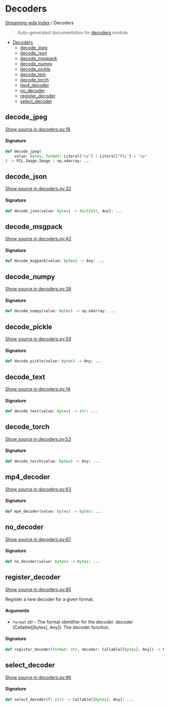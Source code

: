 # Decoders

[Streaming-wds Index](./README.md#streaming-wds-index) / Decoders

> Auto-generated documentation for [decoders](../streaming_wds/decoders.py) module.

- [Decoders](#decoders)
  - [decode_jpeg](#decode_jpeg)
  - [decode_json](#decode_json)
  - [decode_msgpack](#decode_msgpack)
  - [decode_numpy](#decode_numpy)
  - [decode_pickle](#decode_pickle)
  - [decode_text](#decode_text)
  - [decode_torch](#decode_torch)
  - [mp4_decoder](#mp4_decoder)
  - [no_decoder](#no_decoder)
  - [register_decoder](#register_decoder)
  - [select_decoder](#select_decoder)

## decode_jpeg

[Show source in decoders.py:18](../streaming_wds/decoders.py#L18)

#### Signature

```python
def decode_jpeg(
    value: bytes, format: Literal["np"] | Literal["PIL"] = "np"
) -> PIL.Image.Image | np.ndarray: ...
```



## decode_json

[Show source in decoders.py:32](../streaming_wds/decoders.py#L32)

#### Signature

```python
def decode_json(value: bytes) -> dict[str, Any]: ...
```



## decode_msgpack

[Show source in decoders.py:42](../streaming_wds/decoders.py#L42)

#### Signature

```python
def decode_msgpack(value: bytes) -> Any: ...
```



## decode_numpy

[Show source in decoders.py:38](../streaming_wds/decoders.py#L38)

#### Signature

```python
def decode_numpy(value: bytes) -> np.ndarray: ...
```



## decode_pickle

[Show source in decoders.py:59](../streaming_wds/decoders.py#L59)

#### Signature

```python
def decode_pickle(value: bytes) -> Any: ...
```



## decode_text

[Show source in decoders.py:14](../streaming_wds/decoders.py#L14)

#### Signature

```python
def decode_text(value: bytes) -> str: ...
```



## decode_torch

[Show source in decoders.py:53](../streaming_wds/decoders.py#L53)

#### Signature

```python
def decode_torch(value: bytes) -> Any: ...
```



## mp4_decoder

[Show source in decoders.py:63](../streaming_wds/decoders.py#L63)

#### Signature

```python
def mp4_decoder(value: bytes) -> bytes: ...
```



## no_decoder

[Show source in decoders.py:67](../streaming_wds/decoders.py#L67)

#### Signature

```python
def no_decoder(value: bytes) -> bytes: ...
```



## register_decoder

[Show source in decoders.py:85](../streaming_wds/decoders.py#L85)

Register a new decoder for a given format.

#### Arguments

- `format` *str* - The format identifier for the decoder.
decoder (Callable[[bytes], Any]): The decoder function.

#### Signature

```python
def register_decoder(format: str, decoder: Callable[[bytes], Any]) -> None: ...
```



## select_decoder

[Show source in decoders.py:96](../streaming_wds/decoders.py#L96)

#### Signature

```python
def select_decoder(f: str) -> Callable[[bytes], Any]: ...
```
